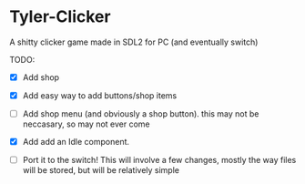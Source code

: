 # Tyler-Clicker
A shitty clicker game made in SDL2 for PC (and eventually switch)

TODO:

- [X] Add shop 
- [X] Add easy way to add buttons/shop items
- [ ] Add shop menu (and obviously a shop button). this may not be neccasary, so may not ever come
- [X] Add add an Idle component.


- [ ] Port it to the switch! This will involve a few changes, mostly the way files will be stored, but will be relatively simple
